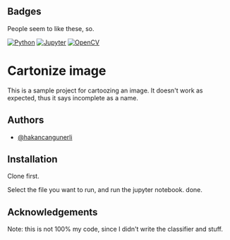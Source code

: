## Badges
People seem to like these, so.

[![Python](https://img.shields.io/badge/Python-3776AB?style=for-the-badge&logo=python&logoColor=white)]()
[![Jupyter](https://img.shields.io/badge/Jupyter-F37626.svg?&style=for-the-badge&logo=Jupyter&logoColor=white)]()
[![OpenCV](https://img.shields.io/badge/OpenCV-27338e?style=for-the-badge&logo=OpenCV&logoColor=white)]()


# Cartonize image

This is a sample project for cartoozing an image. It doesn't work as expected, thus it says incomplete as a name. 


## Authors

- [@hakancangunerli](https://www.github.com/hakancangunerli)

  
## Installation 

Clone first. 

Select the file you want to run, and run the jupyter notebook. done.

    
## Acknowledgements
Note: this is not 100% my code, since I didn't write the classifier and stuff.
